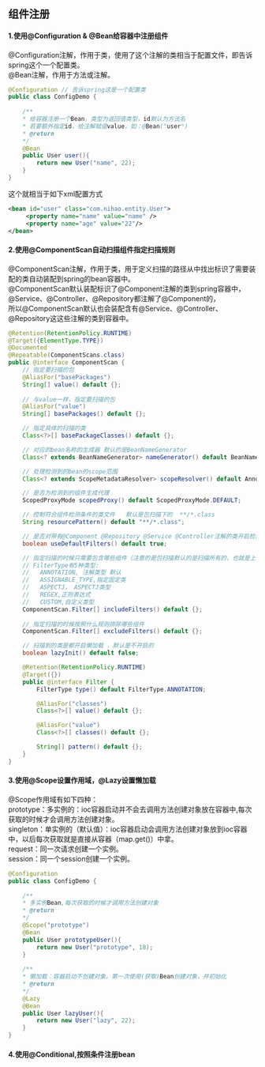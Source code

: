## 组件注册
#### 1.使用@Configuration & @Bean给容器中注册组件
@Configuration注解，作用于类，使用了这个注解的类相当于配置文件，即告诉spring这个一个配置类。  
@Bean注解，作用于方法或注解。
```Java
@Configuration // 告诉spring这是一个配置类
public class ConfigDemo {
    
    /**
    * 给容器注册一个Bean，类型为返回值类型，id默认为方法名
    * 若要额外指定id，给注解赋值value，如：@Bean("user")
    * @return 
    */
    @Bean
    public User user(){
        return new User("name", 22);
    }
}
```
这个就相当于如下xml配置方式
```xml
<bean id="user" class="com.nihao.entity.User">
     <property name="name" value="name" />
     <property name="age" value="22"/>
</bean>
```
#### 2.使用@ComponentScan自动扫描组件指定扫描规则
@ComponentScan注解，作用于类，用于定义扫描的路径从中找出标识了需要装配的类自动装配到spring的bean容器中。  
@ComponentScan默认装配标识了@Component注解的类到spring容器中，@Service、@Controller、@Repository都注解了@Component的，  
所以@ComponentScan默认也会装配含有@Service、@Controller、@Repository这这些注解的类到容器中。
```Java
@Retention(RetentionPolicy.RUNTIME)
@Target({ElementType.TYPE})
@Documented
@Repeatable(ComponentScans.class)
public @interface ComponentScan {
    // 指定要扫描的包 
    @AliasFor("basePackages")
    String[] value() default {};
    
    // 与value一样，指定要扫描的包 
    @AliasFor("value")
    String[] basePackages() default {};

    // 指定具体的扫描的类
    Class<?>[] basePackageClasses() default {};

    // 对应的bean名称的生成器 默认的是BeanNameGenerator
    Class<? extends BeanNameGenerator> nameGenerator() default BeanNameGenerator.class;

    // 处理检测到的bean的scope范围
    Class<? extends ScopeMetadataResolver> scopeResolver() default AnnotationScopeMetadataResolver.class;

    // 是否为检测到的组件生成代理
    ScopedProxyMode scopedProxy() default ScopedProxyMode.DEFAULT;

    // 控制符合组件检测条件的类文件   默认是包扫描下的  **/*.class
    String resourcePattern() default "**/*.class";

    // 是否对带有@Component @Repository @Service @Controller注解的类开启检测,默认是开启的
    boolean useDefaultFilters() default true;

    // 指定扫描的时候只需要包含哪些组件（注意的是包扫描默认的是扫描所有的，也就是上个配置useDefaultFilters，所以需要设置为false） 
    // FilterType有5种类型:
    //   ANNOTATION, 注解类型 默认
    //   ASSIGNABLE_TYPE,指定固定类
    //   ASPECTJ， ASPECTJ类型
    //   REGEX,正则表达式
    //   CUSTOM,自定义类型
    ComponentScan.Filter[] includeFilters() default {};
    
    // 指定扫描的时候按照什么规则排除哪些组件
    ComponentScan.Filter[] excludeFilters() default {};

    // 扫描到的类是都开启懒加载 ，默认是不开启的
    boolean lazyInit() default false;

    @Retention(RetentionPolicy.RUNTIME)
    @Target({})
    public @interface Filter {
        FilterType type() default FilterType.ANNOTATION;

        @AliasFor("classes")
        Class<?>[] value() default {};

        @AliasFor("value")
        Class<?>[] classes() default {};

        String[] pattern() default {};
    }
}
```
#### 3.使用@Scope设置作用域，@Lazy设置懒加载
@Scope作用域有如下四种：  
prototype：多实例的：ioc容器启动并不会去调用方法创建对象放在容器中,每次获取的时候才会调用方法创建对象。  
singleton：单实例的（默认值）：ioc容器启动会调用方法创建对象放到ioc容器中，以后每次获取就是直接从容器（map.get()）中拿。  
request：同一次请求创建一个实例。  
session：同一个session创建一个实例。
```Java
@Configuration
public class ConfigDemo {
    
    /**
    * 多实例Bean,每次获取的时候才调用方法创建对象
    * @return 
    */
    @Scope("prototype")
    @Bean
    public User prototypeUser(){
        return new User("prototype", 18);
    }
    
    /**
    * 懒加载：容器启动不创建对象。第一次使用(获取)Bean创建对象，并初始化
    * @return 
    */
    @Lazy
    @Bean
    public User lazyUser(){ 
        return new User("lazy", 22); 
    }
}
```
#### 4.使用@Conditional,按照条件注册bean
